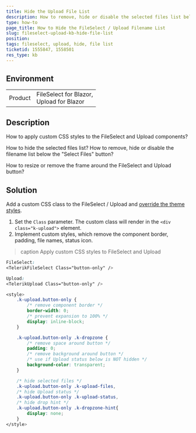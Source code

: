```yaml
---
title: Hide the Upload File List
description: How to remove, hide or disable the selected files list below the FileSelect / Upload button? How to resize or remove the frame around the FileSelect / Upload button?
type: how-to
page_title: How to Hide the FileSelect / Upload Filename List
slug: fileselect-upload-kb-hide-file-list
position:
tags: fileselect, upload, hide, file list
ticketid: 1555847, 1558501
res_type: kb
---
```


## Environment

<table>
    <tbody>
        <tr>
            <td>Product</td>
            <td>
                FileSelect for Blazor, <br />
                Upload for Blazor <br />
            </td>
        </tr>
    </tbody>
</table>


## Description

How to apply custom CSS styles to the FileSelect and Upload components?

How to hide the selected files list? How to remove, hide or disable the filename list below the "Select Files" button?

How to resize or remove the frame around the FileSelect and Upload button?


## Solution

Add a custom CSS class to the FileSelect / Upload and [override the theme styles](slug:themes-override).

1. Set the `Class` parameter. The custom class will render in the `<div class="k-upload">` element.
1. Implement custom styles, which remove the component border, padding, file names, status icon.

>caption Apply custom CSS styles to FileSelect and Upload

<div class="skip-repl"></div>

````CSS
FileSelect:
<TelerikFileSelect Class="button-only" />

Upload:
<TelerikUpload Class="button-only" />

<style>
    .k-upload.button-only {
        /* remove component border */
        border-width: 0;
        /* prevent expansion to 100% */
        display: inline-block;
    }

    .k-upload.button-only .k-dropzone {
        /* remove space around button */
        padding: 0;
        /* remove background around button */
        /* use if Upload status below is NOT hidden */
        background-color: transparent;
    }

    /* hide selected files */
    .k-upload.button-only .k-upload-files,
    /* hide Upload status */
    .k-upload.button-only .k-upload-status,
    /* hide drop hint */
    .k-upload.button-only .k-dropzone-hint{
        display: none;
    }
</style>
````
